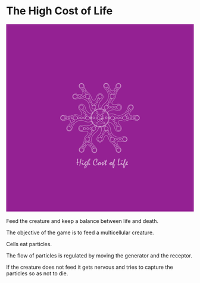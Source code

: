 # The High Cost of Life

![startscreen](pics/splash.png)

Feed the creature and keep a balance between life and death.

The objective of the game is to feed a multicellular creature. 

Cells eat particles. 

The flow of particles is regulated by moving the generator and the receptor. 

If the creature does not feed it gets nervous and tries to capture the particles so as not to die.

